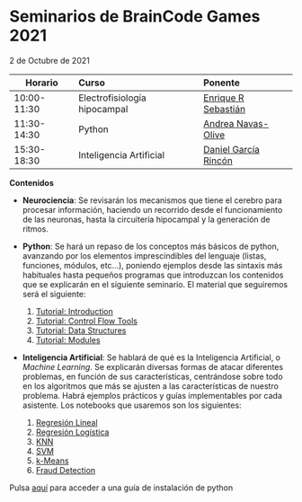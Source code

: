 # Seminarios de BrainCode Games 2021
2 de Octubre de 2021

| Horario       | Curso                        | Ponente  |
| ------------- |:-----------------------------|:---------|
| 10:00-11:30   | Electrofisiología hipocampal | <a href="https://twitter.com/enrrodseb" target="_blank">Enrique R Sebastián</a> |
| 11:30-14:30   | Python                       | <a href="https://twitter.com/acnavasolive" target="_blank">Andrea Navas-Olive</a> |
| 15:30-18:30   | Inteligencia Artificial      | <a href="https://es.linkedin.com/in/darcia-dev" target="_blank">Daniel García Rincón</a> |

**Contenidos**

* **Neurociencia**: Se revisarán los mecanismos que tiene el cerebro para procesar
información, haciendo un recorrido desde el funcionamiento de las neuronas, hasta
la circuitería hipocampal y la generación de ritmos.

* **Python**: Se hará un repaso de los conceptos más básicos de python, avanzando por
los elementos imprescindibles del lenguaje (listas, funciones, módulos, etc...),
poniendo ejemplos desde las sintaxis más habituales hasta pequeños programas
que introduzcan los contenidos que se explicarán en el siguiente seminario. 
El material que seguiremos será el siguiente:
  1. <a href="https://colab.research.google.com/github/TheBrainCodeGames/2021_seminars/blob/main/Python/01_Introduction.ipynb" target="_blank">Tutorial: Introduction</a>
  2. <a href="https://colab.research.google.com/github/TheBrainCodeGames/2021_seminars/blob/main/Python/02_ControlFlowTools.ipynb" target="_blank">Tutorial: Control Flow Tools</a>
  3. <a href="https://colab.research.google.com/github/TheBrainCodeGames/2021_seminars/blob/main/Python/03_DataStructures.ipynb" target="_blank">Tutorial: Data Structures</a>
  4. <a href="https://colab.research.google.com/github/TheBrainCodeGames/2021_seminars/blob/main/Python/04_Modules.ipynb" target="_blank">Tutorial: Modules</a> 

* **Inteligencia Artificial**: Se hablará de qué es la Inteligencia Artificial, o _Machine Learning_. 
Se explicarán diversas formas de atacar diferentes problemas, en función
de sus características, centrándose sobre todo en los algoritmos que más se ajusten
a las características de nuestro problema. Habrá ejemplos prácticos y guías
implementables por cada asistente.
Los notebooks que usaremos son los siguientes:
  1. <a href="https://colab.research.google.com/github/TheBrainCodeGames/2021_seminars/blob/main/AI/Notebooks/Linear_Regression_Practice.ipynb" target="_blank">Regresión Lineal</a>
  2. <a href="https://colab.research.google.com/github/TheBrainCodeGames/2021_seminars/blob/main/AI/Notebooks/Logistic_Regression_Classification.ipynb" target="_blank">Regresión Logística</a>
  3. <a href="https://colab.research.google.com/github/TheBrainCodeGames/2021_seminars/blob/main/AI/Notebooks/KNN_Classification.ipynb" target="_blank">KNN</a>
  4. <a href="https://colab.research.google.com/github/TheBrainCodeGames/2021_seminars/blob/main/AI/Notebooks/Support_Vector_Machine_Classification.ipynb" target="_blank">SVM</a>
  5. <a href="https://colab.research.google.com/github/TheBrainCodeGames/2021_seminars/blob/main/AI/Notebooks/K_Means_Clustering_Practice.ipynb" target="_blank">k-Means</a>
  6. <a href="https://colab.research.google.com/github/TheBrainCodeGames/2021_seminars/blob/main/AI/Notebooks/fraud_detection.ipynb" target="_blank">Fraud Detection</a> 

Pulsa <a href="https://github.com/TheBrainCodeGames/2021_seminars/blob/main/Python/installation.md" target="_blank">aquí</a> para acceder a una guía de instalación de python
